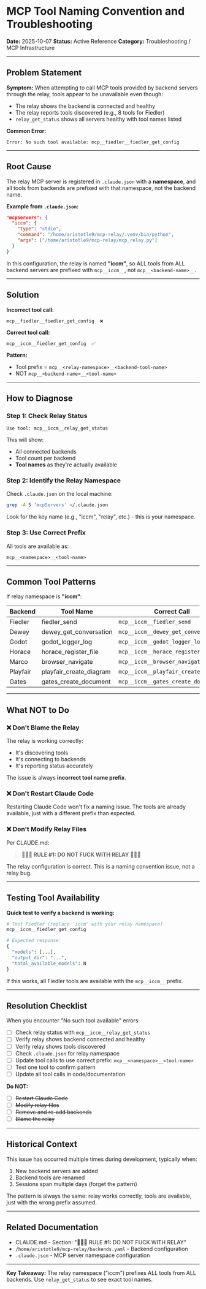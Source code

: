 # MCP Tool Naming Convention and Troubleshooting

**Date:** 2025-10-07
**Status:** Active Reference
**Category:** Troubleshooting / MCP Infrastructure

---

## Problem Statement

**Symptom:** When attempting to call MCP tools provided by backend servers through the relay, tools appear to be unavailable even though:
- The relay shows the backend is connected and healthy
- The relay reports tools discovered (e.g., 8 tools for Fiedler)
- `relay_get_status` shows all servers healthy with tool names listed

**Common Error:**
```
Error: No such tool available: mcp__fiedler__fiedler_get_config
```

---

## Root Cause

The relay MCP server is registered in `.claude.json` with a **namespace**, and all tools from backends are prefixed with that namespace, not the backend name.

**Example from `.claude.json`:**
```json
"mcpServers": {
  "iccm": {
    "type": "stdio",
    "command": "/home/aristotle9/mcp-relay/.venv/bin/python",
    "args": ["/home/aristotle9/mcp-relay/mcp_relay.py"]
  }
}
```

In this configuration, the relay is named **"iccm"**, so ALL tools from ALL backend servers are prefixed with `mcp__iccm__`, not `mcp__<backend-name>__`.

---

## Solution

**Incorrect tool call:**
```
mcp__fiedler__fiedler_get_config  ❌
```

**Correct tool call:**
```
mcp__iccm__fiedler_get_config  ✅
```

**Pattern:**
- Tool prefix = `mcp__<relay-namespace>__<backend-tool-name>`
- NOT `mcp__<backend-name>__<tool-name>`

---

## How to Diagnose

### Step 1: Check Relay Status
```
Use tool: mcp__iccm__relay_get_status
```

This will show:
- All connected backends
- Tool count per backend
- **Tool names** as they're actually available

### Step 2: Identify the Relay Namespace

Check `.claude.json` on the local machine:
```bash
grep -A 5 'mcpServers' ~/.claude.json
```

Look for the key name (e.g., "iccm", "relay", etc.) - this is your namespace.

### Step 3: Use Correct Prefix

All tools are available as:
```
mcp__<namespace>__<tool-name>
```

---

## Common Tool Patterns

If relay namespace is **"iccm"**:

| Backend | Tool Name | Correct Call |
|---------|-----------|--------------|
| Fiedler | fiedler_send | `mcp__iccm__fiedler_send` |
| Dewey | dewey_get_conversation | `mcp__iccm__dewey_get_conversation` |
| Godot | godot_logger_log | `mcp__iccm__godot_logger_log` |
| Horace | horace_register_file | `mcp__iccm__horace_register_file` |
| Marco | browser_navigate | `mcp__iccm__browser_navigate` |
| Playfair | playfair_create_diagram | `mcp__iccm__playfair_create_diagram` |
| Gates | gates_create_document | `mcp__iccm__gates_create_document` |

---

## What NOT to Do

### ❌ Don't Blame the Relay

The relay is working correctly:
- It's discovering tools
- It's connecting to backends
- It's reporting status accurately

The issue is always **incorrect tool name prefix**.

### ❌ Don't Restart Claude Code

Restarting Claude Code won't fix a naming issue. The tools are already available, just with a different prefix than expected.

### ❌ Don't Modify Relay Files

Per CLAUDE.md:
> **🔴🔴🔴 RULE #1: DO NOT FUCK WITH RELAY 🔴🔴🔴**

The relay configuration is correct. This is a naming convention issue, not a relay bug.

---

## Testing Tool Availability

**Quick test to verify a backend is working:**

```python
# Test Fiedler (replace 'iccm' with your relay namespace)
mcp__iccm__fiedler_get_config

# Expected response:
{
  "models": [...],
  "output_dir": "...",
  "total_available_models": N
}
```

If this works, all Fiedler tools are available with the `mcp__iccm__` prefix.

---

## Resolution Checklist

When you encounter "No such tool available" errors:

- [ ] Check relay status with `mcp__iccm__relay_get_status`
- [ ] Verify relay shows backend connected and healthy
- [ ] Verify relay shows tools discovered
- [ ] Check `.claude.json` for relay namespace
- [ ] Update tool calls to use correct prefix: `mcp__<namespace>__<tool-name>`
- [ ] Test one tool to confirm pattern
- [ ] Update all tool calls in code/documentation

**Do NOT:**
- [ ] ~~Restart Claude Code~~
- [ ] ~~Modify relay files~~
- [ ] ~~Remove and re-add backends~~
- [ ] ~~Blame the relay~~

---

## Historical Context

This issue has occurred multiple times during development, typically when:
1. New backend servers are added
2. Backend tools are renamed
3. Sessions span multiple days (forget the pattern)

The pattern is always the same: relay works correctly, tools are available, just with the wrong prefix assumed.

---

## Related Documentation

- CLAUDE.md - Section: "🔴🔴🔴 RULE #1: DO NOT FUCK WITH RELAY"
- `/home/aristotle9/mcp-relay/backends.yaml` - Backend configuration
- `.claude.json` - MCP server namespace configuration

---

**Key Takeaway:** The relay namespace ("iccm") prefixes ALL tools from ALL backends. Use `relay_get_status` to see exact tool names.
